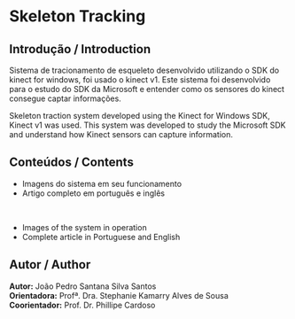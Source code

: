 # Skeleton Tracking
## Introdução / Introduction
Sistema de tracionamento de esqueleto desenvolvido utilizando o SDK do kinect for windows, foi usado o kinect v1. Este sistema foi desenvolvido para o estudo do SDK da Microsoft e entender como os sensores do kinect consegue captar informações.

Skeleton traction system developed using the Kinect for Windows SDK, Kinect v1 was used. This system was developed to study the Microsoft SDK and understand how Kinect sensors can capture information.

## Conteúdos / Contents
- Imagens do sistema em seu funcionamento
- Artigo completo em português e inglês
<br />

- Images of the system in operation
- Complete article in Portuguese and English

## Autor / Author
**Autor:** João Pedro Santana Silva Santos <br />
**Orientadora:** Profª. Dra. Stephanie Kamarry Alves de Sousa <br />
**Coorientador:** Prof. Dr. Phillipe Cardoso
